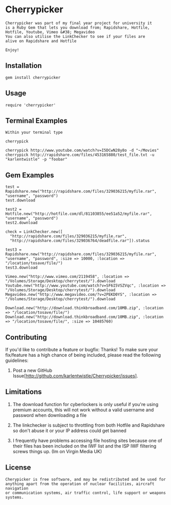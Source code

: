 Cherrypicker
=========

	Cherrypicker was part of my final year project for university it
	is a Ruby Gem that lets you download from; Rapidshare, Hotfile, Hotfile, Youtube, Vimeo &#38; Megavideo
	You can also utilise the LinkChecker to see if your files are 
	alive on Rapidshare and Hotfile
	
	Enjoy!

Installation
------------

	gem install cherrypicker

Usage
-----

	require 'cherrypicker'
	
Terminal Examples
--------
	Within your terminal type
	
	cherrypick

	cherrypick http://www.youtube.com/watch?v=I5DCwN28y8o -d "~/Movies"
	cherrypick http://rapidshare.com/files/453165880/test_file.txt -u "karlentwistle" -p "foobar"

	
Gem Examples
--------
	test = Rapidshare.new("http://rapidshare.com/files/329036215/myfile.rar", "username", "password")
	test.download
	
	test2 = Hotfile.new("http://hotfile.com/dl/81103855/ee51a52/myfile.rar", "username", "password")
	test2.download
	
	check = LinkChecker.new([
	  "http://rapidshare.com/files/329036215/myfile.rar", 
	  "http://rapidshare.com/files/329036764/deadfile.rar"]).status
	
	test3 = Rapidshare.new("http://rapidshare.com/files/329036215/myfile.rar", "username", "password", :size => 10000, :location => "/location/tosave/file/")
	test3.download	
	
	Vimeo.new("http://www.vimeo.com/2119458", :location => "/Volumes/Storage/Desktop/cherrytest/").download
	Youtube.new("http://www.youtube.com/watch?v=SF6I5VSZVqc", :location => "/Volumes/Storage/Desktop/cherrytest/").download
	Megavideo.new("http://www.megavideo.com/?v=2PEKD0YS", :location => "/Volumes/Storage/Desktop/cherrytest/").download
	
	Download.new("http://download.thinkbroadband.com/10MB.zip", :location => "/location/tosave/file/")
	Download.new("http://download.thinkbroadband.com/10MB.zip", :location => "/location/tosave/file/", :size => 10485760)
	
Contributing
------------

If you'd like to contribute a feature or bugfix: Thanks! To make sure your
fix/feature has a high chance of being included, please read the following
guidelines:

1. Post a new GitHub Issue[http://github.com/karlentwistle/Cherrypicker/issues].
	
Limitations
-----------

1. 	The download function for cyberlockers is only useful if you're using premium accounts, 
	this will not work without a valid username and password when downloading a file
	
2. 	The linkchecker is subject to throttling from both Hotfile and Rapidshare 
	so don't abuse it or your IP address could get banned
	
3. 	I frequently have problems accessing file hosting sites because one of their 
	files has been included on the IWF list and the ISP IWF filtering screws things up. 
	(Im on Virgin Media UK)
	
License
-------

	Cherypicker is free software, and may be redistributed and be used for 
	anything apart from the operation of nuclear facilities, aircraft navigation 
	or communication systems, air traffic control, life support or weapons systems.
